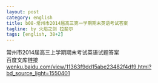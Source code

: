 ```yaml
---
layout: post
category: english
title: b08-常州市2014届高三第一学期期末英语考试答案
tagline: by 火焰之剑 拉斐尔
tags: [english, 38+2]
---
```

常州市2014届高三上学期期末考试英语试题答案  
百度文库链接  
[wenku.baidu.com/view/11363f9dd15abe23482f4df9.html?bd_source_light=1550401](http://wenku.baidu.com/view/11363f9dd15abe23482f4df9.html?bd_source_light=1550401)
